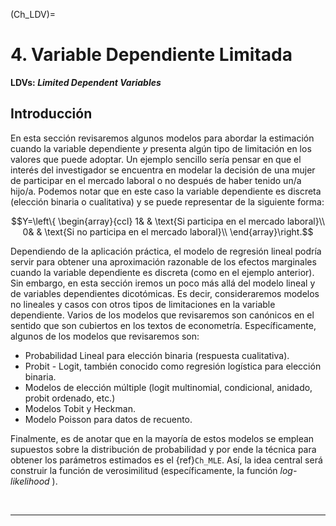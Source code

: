 (Ch_LDV)=

# 4. Variable Dependiente Limitada 

**LDVs: _Limited Dependent Variables_**

## Introducción

En esta sección revisaremos algunos modelos para abordar la estimación cuando la variable dependiente $y$ presenta algún tipo de limitación en los valores que puede adoptar. Un ejemplo sencillo sería pensar en que el interés del investigador se encuentra en modelar la decisión de una mujer de participar en el mercado laboral o no después de haber tenido un/a hijo/a. Podemos notar que en este caso la variable dependiente es discreta (elección binaria o cualitativa) y se puede representar de la siguiente forma:

$$Y=\left\{
\begin{array}{ccl}
1& & \text{Si participa en el mercado laboral}\\ 
0& & \text{Si no participa en el mercado laboral}\\ 
\end{array}\right.$$

Dependiendo de la aplicación práctica, el modelo de regresión lineal podría servir para obtener una aproximación razonable de los efectos marginales cuando la variable dependiente es discreta (como en el ejemplo anterior). Sin embargo, en esta sección iremos un poco más allá del modelo lineal y de variables dependientes dicotómicas. Es decir, consideraremos modelos no lineales y casos con otros tipos de limitaciones en la variable dependiente. Varios de los modelos que revisaremos son canónicos en el sentido que son cubiertos en los textos de econometría. Específicamente, algunos de los modelos que revisaremos son:

* Probabilidad Lineal para elección binaria (respuesta cualitativa).
* Probit - Logit, también conocido como regresión logística para elección binaria.
* Modelos de elección múltiple (logit multinomial, condicional, anidado, probit ordenado, etc.)
* Modelos Tobit y Heckman.
* Modelo Poisson para datos de recuento.

Finalmente, es de anotar que en la mayoría de estos modelos se emplean supuestos sobre la distribución de probabilidad y por ende la técnica para obtener los parámetros estimados es el {ref}`Ch_MLE`. Así, la idea central será construir la función de verosimilitud (específicamente, la función _log-likelihood_ ). 

</br>
<hr>
